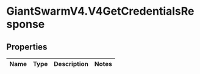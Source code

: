 # GiantSwarmV4.V4GetCredentialsResponse

## Properties
Name | Type | Description | Notes
------------ | ------------- | ------------- | -------------


